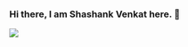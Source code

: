 ### Hi there, I am Shashank Venkat here. 👋


<img align="center" src="https://github-readme-stats.vercel.app/api/?username=svenkat19&theme=onedark&count_private=true" />
